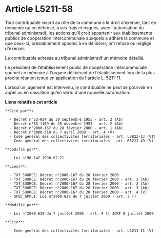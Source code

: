 # Article L5211-58

Tout contribuable inscrit au rôle de la commune a le droit d'exercer, tant en demande qu'en défense, à ses frais et risques,
avec l'autorisation du tribunal administratif, les actions qu'il croit appartenir aux établissements publics de coopération
intercommunale auxquels a adhéré la commune et que ceux-ci, préalablement appelés à en délibérer, ont refusé ou négligé
d'exercer. 

Le contribuable adresse au tribunal administratif un mémoire détaillé. 

Le président de l'établissement public de coopération intercommunale soumet ce mémoire à l'organe délibérant de
l'établissement lors de la plus proche réunion tenue en application de l'article L. 5211-11. 

Lorsqu'un jugement est intervenu, le contribuable ne peut se pourvoir en appel ou en cassation qu'en vertu d'une nouvelle
autorisation.

**Liens relatifs à cet article**

	**Cité par**:

	  - Décret n°53-934 du 30 septembre 1953 - art. 2 (Ab)
	  - Décret n°53-1169 du 28 novembre 1953 - art. 2 (Ab)
	  - Décret n°2000-167 du 28 février 2000 - art. 1 (Ab)
	  - Décret n°2000-318 du 7 avril 2000 - art. 4 (V)
	  - Code général des collectivités territoriales - art. L5832-13 (VT)
	  - Code général des collectivités territoriales - art. R5211-49 (V)

	**Codifié par**:

	  - Loi n°96-142 1996-02-21

	**Liens**:

	  - TXT_SOURCE: Décret n°2000-167 du 28 février 2000
	  - TXT_SOURCE: Décret n°2000-167 du 28 février 2000 - art. 1 (Ab)
	  - TXT_SOURCE: Décret n°2000-167 du 28 février 2000 - art. 2 (Ab)
	  - TXT_SOURCE: Décret n°2000-167 du 28 février 2000 - art. 3 (Ab)
	  - TXT_SOURCE: Décret n°2000-167 du 28 février 2000 - art. 4 (V)
	  - SPEC_APPLI: Loi n°2000-629 du 7 juillet 2000 - art. 3 ()

	**Modifié par**:

	  - Loi n°2000-629 du 7 juillet 2000 - art. 4 () JORF 8 juillet 2000

	**Cite**:

	  - Code général des collectivités territoriales - art. L5211-11 (V)
